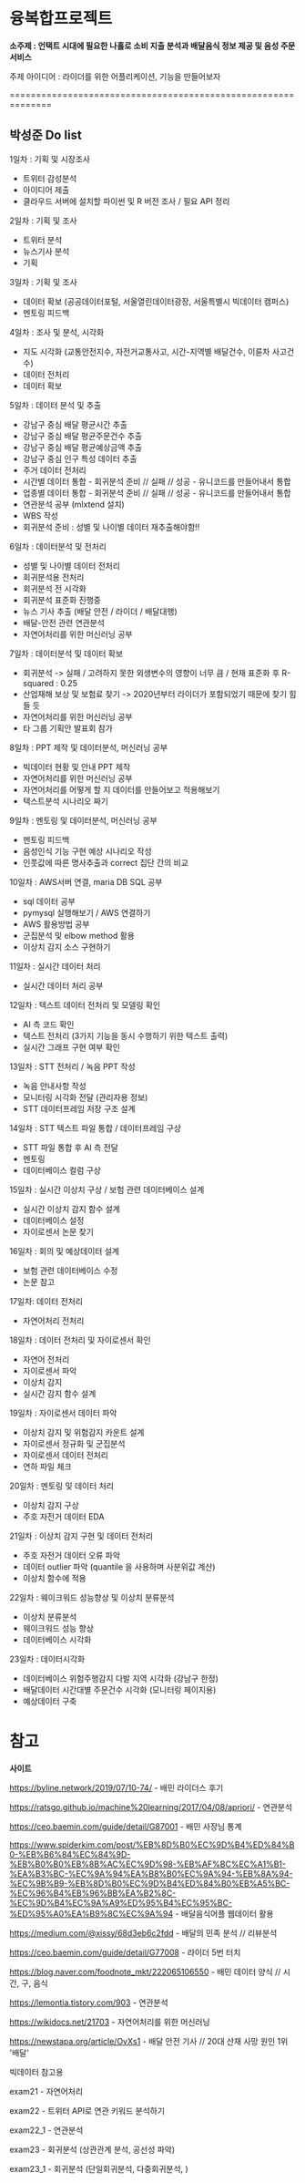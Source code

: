 # 융복합프로젝트

**소주제 : 언택트 시대에 필요한 나홀로 소비 지출 분석과 배달음식 정보 제공 및 음성 주문 서비스**



주제 아이디어 : 라이더를 위한 어플리케이션, 기능을 만들어보자

==============================================================

## **박성준 Do list**

1일차 : 기획 및 시장조사

- 트위터 감성분석
- 아이디어 제출
- 클라우드 서버에 설치할 파이썬 및 R 버전 조사 / 필요 API 정리



2일차 : 기획 및 조사

- 트위터 분석
- 뉴스기사 분석
- 기획



3일차 : 기획 및 조사

- 데이터 확보 (공공데이터포털, 서울열린데이터광장, 서울특별시 빅데이터 캠퍼스)
- 멘토링 피드백



4일차 : 조사 및 분석, 시각화

- 지도 시각화 (교통안전지수, 자전거교통사고, 시간-지역별 배달건수, 이륜차 사고건수)
- 데이터 전처리
- 데이터 확보



5일차 : 데이터 분석 및 추출

- 강남구 중심 배달 평균시간 추출
- 강남구 중심 배달 평균주문건수 추출
- 강남구 중심 배달 평균예상금액 추출
- 강남구 중심 인구 특성 데이터 추출
- 주거 데이터 전처리
- 시간별 데이터 통합 - 회귀분석 준비  // 실패 // 성공 - 유니코드를 만들어내서 통합
- 업종별 데이터 통합 - 회귀분석 준비  // 실패 // 성공 - 유니코드를 만들어내서 통합
- 연관분석 공부 (mlxtend 설치)
- WBS 작성
- 회귀분석 준비 : 성별 및 나이별 데이터 재추출해야함!!



6일차 : 데이터분석 및 전처리

- 성별 및 나이별 데이터 전처리
- 회귀분석용 전처리
- 회귀분석 전 시각화
- 회귀분석 표준화 진행중
- 뉴스 기사 추출 (배달 안전 / 라이더 / 배달대행)
- 배달-안전 관련 연관분석
- 자연어처리를 위한 머신러닝 공부



7일차 : 데이터분석 및 데이터 확보

- 회귀분석 -> 실패 / 고려하지 못한 외생변수의 영향이 너무 큼 / 현재 표준화 후 R-squared : 0.25
- 산업재해 보상 및 보험료 찾기 -> 2020년부터 라이더가 포함되었기 때문에 찾기 힘들 듯
- 자연어처리를 위한 머신러닝 공부
- 타 그룹 기획안 발표회 참가



8일차 : PPT 제작 및 데이터분석, 머신러닝 공부

- 빅데이터 현황 및 안내 PPT 제작
- 자연어처리를 위한 머신러닝 공부
- 자연어처리를 어떻게 할 지 데이터를 만들어보고 적용해보기
- 텍스트분석 시나리오 짜기



9일차 : 멘토링 및 데이터분석, 머신러닝 공부

- 멘토링 피드백
- 음성인식 기능 구현 예상 시나리오 작성
- 인풋값에 따른 명사추출과 correct 집단 간의 비교



10일차 : AWS서버 연결, maria DB SQL 공부

- sql 데이터 공부
- pymysql 실행해보기 / AWS 연결하기
- AWS 활용방법 공부
- 군집분석 및 elbow method 활용
- 이상치 감지 소스 구현하기



11일차 : 실시간 데이터 처리

- 실시간 데이터 처리 공부



12일차 : 텍스트 데이터 전처리 및 모델링 확인

- AI 측 코드 확인
- 텍스트 전처리 (3가지 기능을 동시 수행하기 위한 텍스트 출력)
- 실시간 그래프 구현 여부 확인



13일차 : STT 전처리 / 녹음 PPT 작성

- 녹음 안내사항 작성
- 모니터링 시각화 전달 (관리자용 정보)
- STT 데이터프레임 저장 구조 설계



14일차 : STT 텍스트 파일 통합 / 데이터프레임 구상

- STT 파일 통합 후 AI 측 전달
- 멘토링
- 데이터베이스 컬럼 구상



15일차 : 실시간 이상치 구상 / 보험 관련 데이터베이스 설계

- 실시간 이상치 감지 함수 설계
- 데이터베이스 설정
- 자이로센서 논문 찾기



16일차 : 회의 및 예상데이터 설계

- 보험 관련 데이터베이스 수정
- 논문 참고



17일차: 데이터 전처리

- 자연어처리 전처리



18일차 : 데이터 전처리 및 자이로센서 확인

- 자연어 전처리
- 자이로센서 파악
- 이상치 감지
- 실시간 감지 함수 설계



19일차 : 자이로센서 데이터 파악

- 이상치 감지 및 위험감지 카운트 설계
- 자이로센서 정규화 및 군집분석
- 자이로센서 데이터 전처리
- 연하 파일 체크



20일차 : 멘토링 및 데이터 처리

- 이상치 감지 구상
- 주호 자전거 데이터 EDA



21일차 : 이상치 감지 구현 및 데이터 전처리

- 주호 자전거 데이터 오류 파악
- 데이터 outlier 파악 (quantile 을 사용하며 사분위값 계산)
- 이상치 함수에 적용



22일차 : 웨이크워드 성능향상 및 이상치 분류분석

- 이상치 분류분석
- 웨이크워드 성능 향상
- 데이터베이스 시각화



23일차 : 데이터시각화 

- 데이터베이스 위험주행감지 다발 지역 시각화 (강남구 한정)
- 배달데이터 시간대별 주문건수 시각화 (모니터링 페이지용)
- 예상데이터 구축



# 참고

**사이트**

https://byline.network/2019/07/10-74/    - 배민 라이더스 후기

https://ratsgo.github.io/machine%20learning/2017/04/08/apriori/  - 연관분석

https://ceo.baemin.com/guide/detail/G87001 - 배민 사장님 통계

https://www.spiderkim.com/post/%EB%8D%B0%EC%9D%B4%ED%84%B0-%EB%B6%84%EC%84%9D-%EB%B0%B0%EB%8B%AC%EC%9D%98-%EB%AF%BC%EC%A1%B1-%EA%B3%BC-%EC%9A%94%EA%B8%B0%EC%9A%94-%EB%8A%94-%EC%9B%B9-%EB%8D%B0%EC%9D%B4%ED%84%B0%EB%A5%BC-%EC%96%B4%EB%96%BB%EA%B2%8C-%EC%9D%B4%EC%9A%A9%ED%95%B4%EC%95%BC-%ED%95%A0%EA%B9%8C%EC%9A%94 - 배달음식어플 웹데이터 활용 

https://medium.com/@xissy/68d3eb6c2fdd - 배달의 민족 분석 // 리뷰분석

https://ceo.baemin.com/guide/detail/G77008 - 라이더 5번 터치

https://blog.naver.com/foodnote_mkt/222065106550 - 배민 데이터 양식 // 시간, 구, 음식

https://lemontia.tistory.com/903 - 연관분석

https://wikidocs.net/21703 - 자연어처리를 위한 머신러닝

https://newstapa.org/article/OvXs1 - 배달 안전 기사 // 20대 산재 사망 원인 1위 '배달'



빅데이터 참고용 

exam21 - 자연어처리

exam22 - 트위터 API로 연관 키워드 분석하기

exam22_1 - 연관분석

exam23 -  회귀분석 (상관관계 분석, 공선성 파악)

exam23_1 - 회귀분석 (단일회귀분석, 다중회귀분석, )



